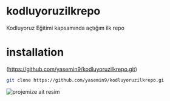 # kodluyoruzilkrepo
Kodluyoruz Eğitimi kapsamında açtığım ilk repo
# installation
 (https://github.com/yasemin9/kodluyoruzilkrepo.git)

```bash
git clone https://github.com/yasemin9/kodluyoruzilkrepo.gi
```



![projemize ait resim](kodluyoruz.jpg)



